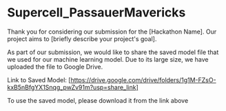 # Supercell_PassauerMavericks

Thank you for considering our submission for the [Hackathon Name]. Our project aims to [briefly describe your project's goal].

As part of our submission, we would like to share the saved model file that we used for our machine learning model. Due to its large size, we have uploaded the file to Google Drive.

Link to Saved Model: [https://drive.google.com/drive/folders/1g1M-FZsO-kxB5nBfgYX1Snqg_pwZv91m?usp=share_link]

To use the saved model, please download it from the link above 
